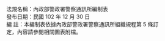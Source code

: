 法規名稱：內政部警政署警察通訊所編制表  
發布日期：民國 102 年 12 月 30 日  
編 註：本編制表依據內政部警政署警察通訊所組織規程第 5 條訂  
定，內容請參閱相關圖表附檔。  


